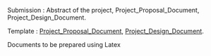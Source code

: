 Submission : Abstract of the project, Project_Proposal_Document, Project_Design_Document.

Template : [Project_Proposal_Document](https://github.com/awaken-soul/OOP_PROJECT/blob/main/Document_Submission%5B1%5D/Documentation%5BDevops%5D/Template/PROJECT%20PROPOSAL%20DOCUMENT.pdf), [Project_Design_Document](https://github.com/awaken-soul/OOP_PROJECT/blob/main/Document_Submission%5B1%5D/Documentation%5BDevops%5D/Template/Project%20Design%20Document.pdf).

Documents to be prepared using Latex
